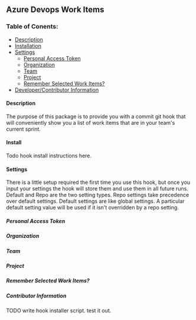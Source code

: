 ## Azure Devops Work Items

### Table of Conents:
* [Description](#description)
* [Installation](#install)
* [Settings](#settings)
  * [Personal Access Token](#pat)
  * [Organization](#org)
  * [Team](#team)
  * [Project](#project)
  * [Remember Selected Work Items?](#remember-work-items)
* [Developer/Contributor Information](#contribute)


<a name="description" />

#### Description
The purpose of this package is to provide you with a commit git hook that will conveniently show you a list of work items 
that are in your team's current sprint.

<a name="install"/>

#### Install
Todo hook install instructions here.

<a name="settings" />

#### Settings
There is a little setup required the first time you use this hook, but once you input your settings the hook will store them and use them 
in all future runs.  Default and Repo are the two setting types.  Repo settings take precedence over default settings. Default settings are like global settings.  A particular default setting value will be used
if it isn't overridden by a repo setting. 

<a name="pat" />

##### Personal Access Token

<a name="org" />

##### Organization

<a name="team" />

##### Team

<a name="project" />

##### Project


<a name="remember-work-items" />

##### Remember Selected Work Items?


<a name="contrib" />

##### Contributor Information


TODO 
write hook installer script.
test it out.
